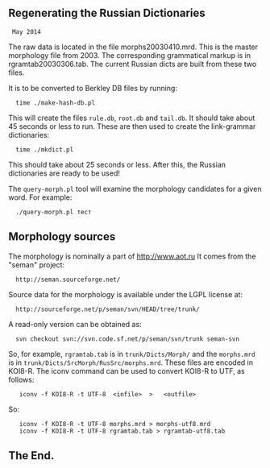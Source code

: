 
Regenerating the Russian Dictionaries
-------------------------------------
     May 2014


The raw data is located in the file morphs20030410.mrd.  This is the
master morphology file from 2003. The corresponding grammatical
markup is in rgramtab20030306.tab.  The current Russian dicts are built
from these two files.

It is to be converted to Berkley DB files by running:
```
  time ./make-hash-db.pl
```
This will create the files `rule.db`, `root.db` and `tail.db`.  It should
take about 45 seconds or less to run.  These are then used to create
the link-grammar dictionaries:
```
  time ./mkdict.pl
```
This should take about 25 seconds or less.  After this, the Russian
dictionaries are ready to be used!

The `query-morph.pl` tool will examine the morphology candidates for a
given word. For example:
```
  ./query-morph.pl тест
```

Morphology sources
------------------
The morphology is nominally a part of http://www.aot.ru  It comes from
the "seman" project:
```
  http://seman.sourceforge.net/
```
Source data for the morphology is available under the LGPL license at:
```
  http://sourceforge.net/p/seman/svn/HEAD/tree/trunk/
```
A read-only version can be obtained as:
```
  svn checkout svn://svn.code.sf.net/p/seman/svn/trunk seman-svn
```
So, for example, `rgramtab.tab` is in `trunk/Dicts/Morph/` and the
`morphs.mrd` is in `trunk/Dicts/SrcMorph/RusSrc/morphs.mrd`.  These files
are encoded in KOI8-R.  The iconv command can be used to convert
KOI8-R to UTF, as follows:
```
   iconv -f KOI8-R -t UTF-8  <infile>  >   <outfile>
```
So:
```
   iconv -f KOI8-R -t UTF-8 morphs.mrd > morphs-utf8.mrd
   iconv -f KOI8-R -t UTF-8 rgramtab.tab > rgramtab-utf8.tab
```

The End.
--------
